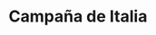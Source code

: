 ﻿---
title: "Campaña de Italia"
permalink: periodes_692.html
layout: periode
dataInici: 1943-07-10
dataFi: 1945-05-02
sidebar: periodes
pares:
  - id: 362
    title: "Frente Mediterráneo"
    dataInici: "(1940-06-10)"
    dataFi: "(1943-05-16)"

fills:
  - id: 693
    title: "Operación Husky"
    dataInici: "(1943-07-09)"
    dataFi: "(1943-08-17)"

  - id: 694
    title: "Italia Continental"
    dataInici: "(1943-09-03)"
    dataFi: "(1945-05-02)"

jocsPrincipals:
  - title: "No Retreat! Italian Front: 1943-45"
    bggId: 150013
    dataInici: 
    dataFi: 

jocsEscenaris:
jocsEpoca:
jocsEpocaEscenaris:
  - title: "Combat Commander: Europa"
    bggId: 21050
    escenari: "12 - Misty Mountain"
    dataInici: 1944-12-12
    dataFi: 

---
